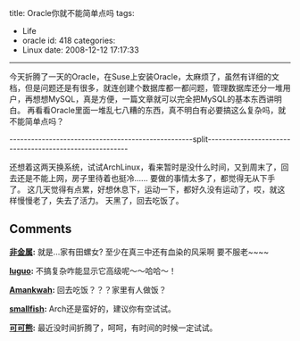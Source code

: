 title: Oracle你就不能简单点吗
tags:
  - Life
  - oracle
id: 418
categories:
  - Linux
date: 2008-12-12 17:17:33
---

今天折腾了一天的Oracle，在Suse上安装Oracle，太麻烦了，虽然有详细的文档，但是问题还是有很多，就连创建个数据库都一都问题，管理数据库还分一堆用户，再想想MySQL，真是方便，一篇文章就可以完全把MySQL的基本东西讲明白。
再看看Oracle里面一堆乱七八糟的东西，真不明白有必要搞这么复杂吗，就不能简单点吗？

---------------------------------------------------split--------------------------------------------------------

还想着这两天换系统，试试ArchLinux，看来暂时是没什么时间，又到周末了，回去还是不能上网，房子里待着也挺冷......
要做的事情太多了，都觉得无从下手了。
这几天觉得有点累，好想休息下，运动一下，都好久没有运动了，哎，就这样慢慢老了，失去了活力。
天黑了，回去吃饭了。
## Comments

**[非金属](#4689 "2008-12-18 09:00:25"):** 就是...家有田螺女? 至少在真三中还有血染的风采啊 要不服老~~~~

**[luguo](#4672 "2008-12-12 18:31:23"):** 不搞复杂咋能显示它高级呢～～哈哈～！

**[Amankwah](#4673 "2008-12-13 00:10:15"):** 回去吃饭？？？家里有人做饭？

**[smallfish](#4744 "2008-12-31 11:24:21"):** Arch还是蛮好的，建议你有空试试。

**[可可熊](#4745 "2008-12-31 11:26:34"):** 最近没时间折腾了，呵呵，有时间的时候一定试试。

